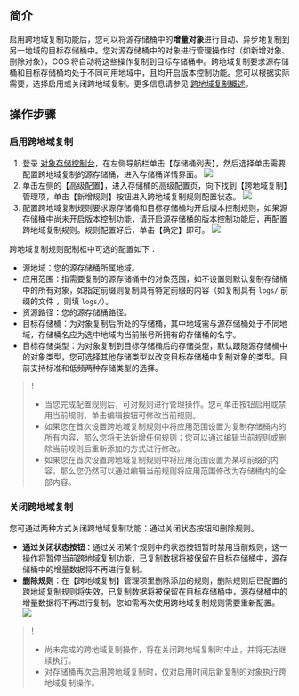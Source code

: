 ## 简介
启用跨地域复制功能后，您可以将源存储桶中的**增量对象**进行自动、异步地复制到另一地域的目标存储桶中。您对源存储桶中的对象进行管理操作时（如新增对象、删除对象），COS 将自动将这些操作复制到目标存储桶中。跨地域复制要求源存储桶和目标存储桶均处于不同可用地域中，且均开启版本控制功能。您可以根据实际需要，选择启用或关闭跨地域复制。更多信息请参见 [跨地域复制概述](https://cloud.tencent.com/document/product/436/19237)。

## 操作步骤
### 启用跨地域复制


1. 登录 [对象存储控制台](https://console.cloud.tencent.com/cos5)，在左侧导航栏单击【存储桶列表】，然后选择单击需要配置跨地域复制的源存储桶，进入存储桶详情界面。
   ![](https://main.qcloudimg.com/raw/8a4ceacd4892f0f9f660a6f6fa9dacd0.png)
2. 单击左侧的【高级配置】，进入存储桶的高级配置页，向下找到【跨地域复制】管理项，单击【新增规则】按钮进入跨地域复制规则配置状态。
![](https://main.qcloudimg.com/raw/13d53d3f81bedf08734a8f2b153665ca.png)
3. 配置跨地域复制规则要求源存储桶和目标存储桶均开启版本控制规则，如果源存储桶中尚未开启版本控制功能，请开启源存储桶的版本控制功能后，再配置跨地域复制规则。规则配置好后，单击【确定】即可。
![](https://main.qcloudimg.com/raw/c53f807a202baea40bcf9599a669f1da.png)

跨地域复制规则配制框中可选的配置如下：

- 源地域：您的源存储桶所属地域。
- 应用范围：指需要复制的源存储桶中的对象范围，如不设置则默认复制存储桶中的所有对象，如指定前缀则复制具有特定前缀的内容（如复制具有 `logs/` 前缀的文件 ，则填 `logs/`）。
- 资源路径：您的源存储桶路径。
- 目标存储桶：为对象复制后所处的存储桶，其中地域需与源存储桶处于不同地域，存储桶名应为选中地域内当前账号所拥有的存储桶的名字。
- 目标存储类型：为对象复制到目标存储桶后的存储类型，默认跟随源存储桶中的对象类型，您可选择其他存储类型以改变目标存储桶中复制对象的类型。目前支持标准和低频两种存储类型的选择。

> !
>- 当您完成配置规则后，可对规则进行管理操作。您可单击按钮启用或禁用当前规则，单击编辑按钮可修改当前规则。
>- 如果您在首次设置跨地域复制规则中将应用范围设置为复制存储桶内的所有内容，那么您将无法新增任何规则；您可以通过编辑当前规则或删除当前规则后重新添加的方式进行修改。
>- 如果您在首次设置跨地域复制规则中将应用范围设置为某项前缀的内容，那么您仍然可以通过编辑当前规则将应用范围修改为存储桶内的全部内容。

### 关闭跨地域复制


您可通过两种方式关闭跨地域复制功能：通过关闭状态按钮和删除规则。

- **通过关闭状态按钮**：通过关闭某个规则中的状态按钮暂时禁用当前规则，这一操作将暂停当前跨地域复制功能，已复制数据将被保留在目标存储桶中，源存储桶中的增量数据将不再进行复制。
- **删除规则**：在【跨地域复制】管理项里删除添加的规则，删除规则后已配置的跨地域复制规则将失效，已复制数据将被保留在目标存储桶中，源存储桶中的增量数据将不再进行复制，您如需再次使用跨地域复制规则需要重新配置。
![](https://main.qcloudimg.com/raw/0f37a91ab6e5b91f06ecb5d4d047c65d.png)

> !
> - 尚未完成的跨地域复制操作，将在关闭跨地域复制时中止，并将无法继续执行。
> - 对存储桶再次启用跨地域复制时，仅对启用时间后新复制的对象执行跨地域复制操作。

